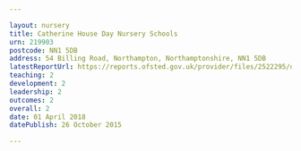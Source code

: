 ```yaml
---

layout: nursery
title: Catherine House Day Nursery Schools
urn: 219903
postcode: NN1 5DB
address: 54 Billing Road, Northampton, Northamptonshire, NN1 5DB
latestReportUrl: https://reports.ofsted.gov.uk/provider/files/2522295/urn/219903.pdf
teaching: 2
development: 2
leadership: 2
outcomes: 2
overall: 2
date: 01 April 2018 
datePublish: 26 October 2015

---
```

